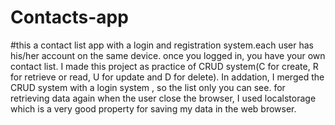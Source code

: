 # Contacts-app
#this a contact list app with a login and registration system.each user has his/her account on the same device. once you logged in, you have your own contact list. I made this project as practice of CRUD system(C for create, R for retrieve or read, U for update and D for delete). In addation, I merged the CRUD system with a login system , so the list only you can see. for retrieving data again when the user close the browser, I used localstorage which is a very good property for saving my data in the web browser.
